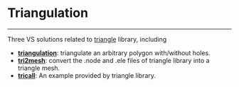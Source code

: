 # Triangulation #
-------------------------------------

Three VS solutions related to [triangle](http://www.cs.cmu.edu/~quake/triangle.html) library, including
- **[triangulation](./triangulation/README.md)**: triangulate an arbitrary polygon with/without holes.
- **[tri2mesh](./tri2mesh/README.md)**: convert the .node and .ele files of triangle library into a triangle mesh.
- **[tricall](./tricall/README.md)**: An example provided by triangle library.

